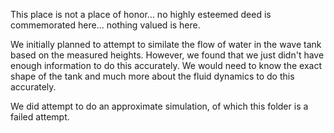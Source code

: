This place is not a place of honor... no highly esteemed deed is commemorated here... nothing valued is here. 

We initially planned to attempt to similate the flow of water in the wave tank based on the measured heights. However, we found that we just didn't have enough information to do this accurately. We would need to know the exact shape of the tank and much more about the fluid dynamics to do this accurately.

We did attempt to do an approximate simulation, of which this folder is a failed attempt.

